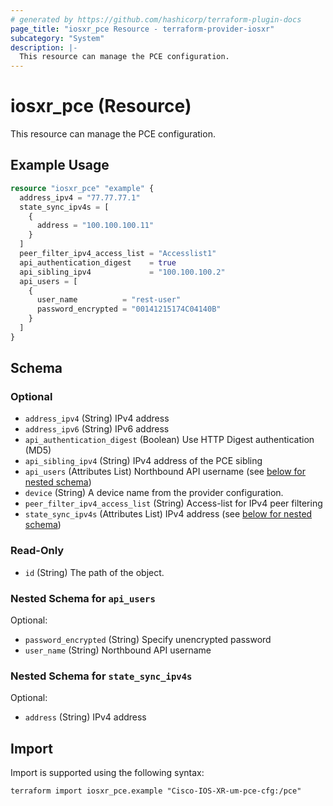 ```yaml
---
# generated by https://github.com/hashicorp/terraform-plugin-docs
page_title: "iosxr_pce Resource - terraform-provider-iosxr"
subcategory: "System"
description: |-
  This resource can manage the PCE configuration.
---
```


# iosxr_pce (Resource)

This resource can manage the PCE configuration.

## Example Usage

```terraform
resource "iosxr_pce" "example" {
  address_ipv4 = "77.77.77.1"
  state_sync_ipv4s = [
    {
      address = "100.100.100.11"
    }
  ]
  peer_filter_ipv4_access_list = "Accesslist1"
  api_authentication_digest    = true
  api_sibling_ipv4             = "100.100.100.2"
  api_users = [
    {
      user_name          = "rest-user"
      password_encrypted = "00141215174C04140B"
    }
  ]
}
```

<!-- schema generated by tfplugindocs -->
## Schema

### Optional

- `address_ipv4` (String) IPv4 address
- `address_ipv6` (String) IPv6 address
- `api_authentication_digest` (Boolean) Use HTTP Digest authentication (MD5)
- `api_sibling_ipv4` (String) IPv4 address of the PCE sibling
- `api_users` (Attributes List) Northbound API username (see [below for nested schema](#nestedatt--api_users))
- `device` (String) A device name from the provider configuration.
- `peer_filter_ipv4_access_list` (String) Access-list for IPv4 peer filtering
- `state_sync_ipv4s` (Attributes List) IPv4 address (see [below for nested schema](#nestedatt--state_sync_ipv4s))

### Read-Only

- `id` (String) The path of the object.

<a id="nestedatt--api_users"></a>
### Nested Schema for `api_users`

Optional:

- `password_encrypted` (String) Specify unencrypted password
- `user_name` (String) Northbound API username


<a id="nestedatt--state_sync_ipv4s"></a>
### Nested Schema for `state_sync_ipv4s`

Optional:

- `address` (String) IPv4 address

## Import

Import is supported using the following syntax:

```shell
terraform import iosxr_pce.example "Cisco-IOS-XR-um-pce-cfg:/pce"
```

